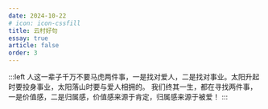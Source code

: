 ```yaml
---
date: 2024-10-22
# icon: icon-cssfill
title: 云村好句
essay: true
article: false
order: 3
---
```

:::left
人这一辈子千万不要马虎两件事，一是找对爱人，二是找对事业。太阳升起时要投身事业，太阳落山时要与爱人相拥的。
我们终其一生，都在寻找两件事，一是价值感，二是归属感，价值感来源于肯定，归属感来源于被爱！
:::
